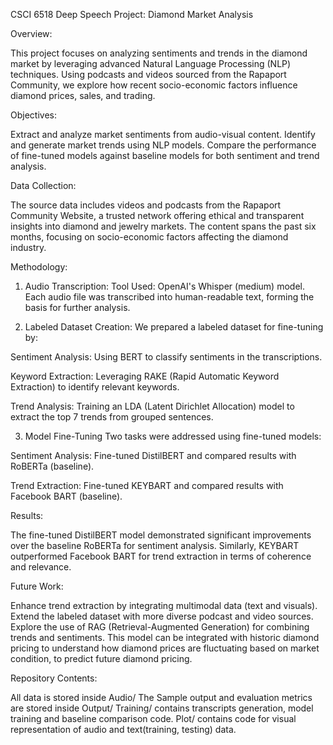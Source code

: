 CSCI 6518 Deep Speech Project: Diamond Market Analysis

Overview:

This project focuses on analyzing sentiments and trends in the diamond market by leveraging advanced Natural Language Processing (NLP) techniques. Using podcasts and videos sourced from the Rapaport Community, we explore how recent socio-economic factors influence diamond prices, sales, and trading.

Objectives:

Extract and analyze market sentiments from audio-visual content.
Identify and generate market trends using NLP models.
Compare the performance of fine-tuned models against baseline models for both sentiment and trend analysis.

Data Collection:

The source data includes videos and podcasts from the Rapaport Community Website, a trusted network offering ethical and transparent insights into diamond and jewelry markets. The content spans the past six months, focusing on socio-economic factors affecting the diamond industry.

Methodology:

1. Audio Transcription:
Tool Used: OpenAI's Whisper (medium) model.
Each audio file was transcribed into human-readable text, forming the basis for further analysis.

2. Labeled Dataset Creation:
We prepared a labeled dataset for fine-tuning by:

Sentiment Analysis: 
Using BERT to classify sentiments in the transcriptions.

Keyword Extraction: 
Leveraging RAKE (Rapid Automatic Keyword Extraction) to identify relevant keywords.

Trend Analysis: 
Training an LDA (Latent Dirichlet Allocation) model to extract the top 7 trends from grouped sentences.

3. Model Fine-Tuning
Two tasks were addressed using fine-tuned models:

Sentiment Analysis: 
Fine-tuned DistilBERT and compared results with RoBERTa (baseline).

Trend Extraction: 
Fine-tuned KEYBART and compared results with Facebook BART (baseline).

Results:

The fine-tuned DistilBERT model demonstrated significant improvements over the baseline RoBERTa for sentiment analysis.
Similarly, KEYBART outperformed Facebook BART for trend extraction in terms of coherence and relevance.

Future Work:

Enhance trend extraction by integrating multimodal data (text and visuals).
Extend the labeled dataset with more diverse podcast and video sources.
Explore the use of RAG (Retrieval-Augmented Generation) for combining trends and sentiments.
This model can be integrated with historic diamond pricing to understand how diamond prices are fluctuating based on market condition, to predict future diamond pricing.

Repository Contents:

All data is stored inside Audio/ 
The Sample output and evaluation metrics are stored inside Output/ 
Training/ contains transcripts generation, model training and baseline comparison code.
Plot/ contains code for visual representation of audio and text(training, testing) data.
